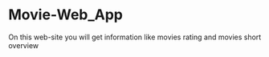 # Movie-Web_App
On this web-site you will get information like movies rating and movies short overview
